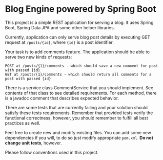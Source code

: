 Blog Engine powered by Spring Boot
=

This project is a simple REST application for serving a blog. It uses Spring Boot, Spring Data JPA and some other helper libraries.

Currently, application can only serve blog post details by executing GET request at `/posts/{id}`, where `{id}` is a post identifier.

Your task is to add comments feature. The application should be able to serve two new kinds of requests:

    POST at /posts/{1}/comments - which should save a new comment for post with passed {id}
    GET at /posts/{1}/comments - which should return all comments for a post with passed {id}

There is a service class CommentService that you should implement. See contents of that class to see detailed requirements. For each method, there is a javadoc comment that describes expected behavior.

There are some tests that are currently failing and your solution should satisfy these tests requirements.
Remember that provided tests verify the functional correctness, however, you should remember to fulfill all best practices as well.

Feel free to create new and modify existing files. You can add some new dependencies if you will, to do so just modify appropriate `pom.xml`. **Do not change unit tests**, however.

Please follow conventions used in this project.
